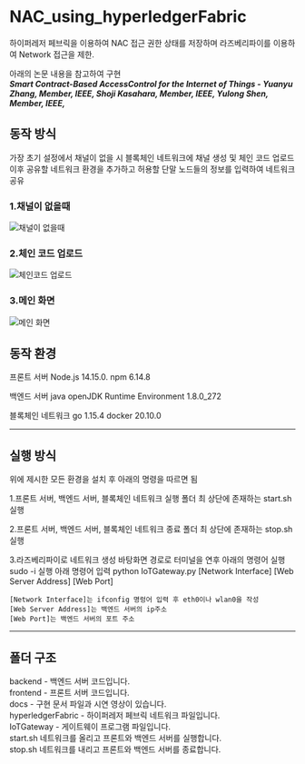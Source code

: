 # NAC_using_hyperledgerFabric  
하이퍼레저 페브릭을 이용하여 NAC 접근 권한 상태를 저장하며 라즈베리파이를 이용하여 Network 접근을 제한.  
  
아래의 논문 내용을 참고하여 구현  
***Smart Contract-Based AccessControl for the Internet of Things - Yuanyu Zhang, Member, IEEE, Shoji Kasahara, Member, IEEE, Yulong Shen, Member, IEEE,***
## 동작 방식
가장 초기 설정에서 채널이 없을 시 블록체인 네트워크에 채널 생성 및 체인 코드 업로드  
이후 공유할 네트워크 환경을 추가하고 허용할 단말 노드들의 정보를 입력하여 네트워크 공유  

### 1.채널이 없을때
![채널이 없을때](https://user-images.githubusercontent.com/58020519/106419618-31510080-649c-11eb-8f3c-443acc046487.png)

### 2.체인 코드 업로드
![체인코드 업로드](https://user-images.githubusercontent.com/58020519/106419630-357d1e00-649c-11eb-986b-996def41c046.png)

### 3.메인 화면
![메인 화면](https://user-images.githubusercontent.com/58020519/106419601-272f0200-649c-11eb-9d9d-c22ca585958c.png)

## 동작 환경
프론트 서버
Node.js 	14.15.0.
npm       	6.14.8

백엔드 서버
java 	openJDK Runtime Environment 1.8.0_272

블록체인 네트워크
go		1.15.4
docker 	20.10.0
***
## 실행 방식
위에 제시한 모든 환경을 설치 후 아래의 명령을 따르면 됨

1.프론트 서버, 백엔드 서버, 블록체인 네트워크 실행 
   폴더 최 상단에 존재하는 start.sh 실행

2.프론트 서버, 백엔드 서버, 블록체인 네트워크 종료
   폴더 최 상단에 존재하는 stop.sh 실행


3.라즈베리파이로 네트워크 생성
바탕화면 경로로 터미널을 연후 아래의 명령어 실행
sudo -i 실행 아래 명령어 입력
python IoTGateway.py [Network Interface] [Web Server Address] [Web Port]

	[Network Interface]는 ifconfig 명렁어 입력 후 eth0이나 wlan0을 작성
	[Web Server Address]는 백엔드 서버의 ip주소
	[Web Port]는 백엔드 서버의 포트 주소
***
## 폴더 구조
backend - 백엔드 서버 코드입니다.  
frontend - 프론트 서버 코드입니다.  
docs - 구현 문서 파일과 시연 영상이 있습니다.  
hyperledgerFabric - 하이퍼레저 페브릭 네트워크 파일입니다.  
IoTGateway - 게이트웨이 프로그램 파일입니다.  
start.sh 네트워크를 올리고 프론트와 백엔드 서버를 실행합니다.  
stop.sh 네트워크를 내리고 프론트와 백엔드 서버를 종료합니다.  
